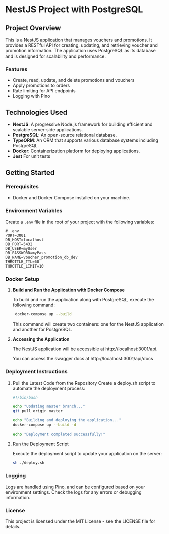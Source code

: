 # NestJS Project with PostgreSQL

## Project Overview

This is a NestJS application that manages vouchers and promotions. It provides a RESTful API for creating, updating, and retrieving voucher and promotion information. The application uses PostgreSQL as its database and is designed for scalability and performance.

### Features

- Create, read, update, and delete promotions and vouchers
- Apply promotions to orders
- Rate limiting for API endpoints
- Logging with Pino

## Technologies Used

- **NestJS**: A progressive Node.js framework for building efficient and scalable server-side applications.
- **PostgreSQL**: An open-source relational database.
- **TypeORM**: An ORM that supports various database systems including PostgreSQL.
- **Docker**: Containerization platform for deploying applications.
- **Jest** For unit tests

## Getting Started

### Prerequisites

- Docker and Docker Compose installed on your machine.

### Environment Variables

Create a `.env` file in the root of your project with the following variables:

```
# .env
PORT=3001
DB_HOST=localhost
DB_PORT=5432
DB_USER=myUser
DB_PASSWORD=myPass
DB_NAME=voucher_promotion_db_dev
THROTTLE_TTL=60
THROTTLE_LIMIT=10
```

### Docker Setup

1. **Build and Run the Application with Docker Compose**

   To build and run the application along with PostgreSQL, execute the following command:

   ```bash
    docker-compose up --build
   ```

   This command will create two containers: one for the NestJS application and another for PostgreSQL.

2. **Accessing the Application**

   The NestJS application will be accessible at http://localhost:3001/api.

   You can access the swagger docs at http://localhost:3001/api/docs

### Deployment Instructions

1. Pull the Latest Code from the Repository
   Create a deploy.sh script to automate the deployment process:

   ```bash
   #!/bin/bash

   echo "Updating master branch..."
   git pull origin master

   echo "Building and deploying the application..."
   docker-compose up --build -d

   echo "Deployment completed successfully!"

   ```

2. Run the Deployment Script

   Execute the deployment script to update your application on the server:

   ```bash
   sh ./deploy.sh
   ```

### Logging

Logs are handled using Pino, and can be configured based on your environment settings. Check the logs for any errors or debugging information.

### License

This project is licensed under the MIT License - see the LICENSE file for details.
